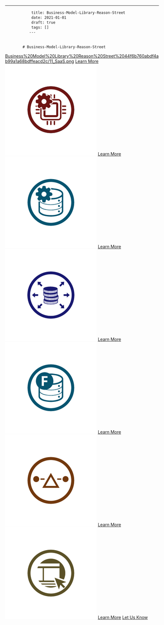 ---
                title: Business-Model-Library-Reason-Street
                date: 2021-01-01    
                draft: true
                tags: []
               ---


            # Business-Model-Library-Reason-Street

[Business%20Model%20Library%20Reason%20Street%2044f6b760abdf4ab99a1a68bdffeacd2c/11_SaaS.png](Business%20Model%20Library%20Reason%20Street%2044f6b760abdf4ab99a1a68bdffeacd2c/11_SaaS.png)
[Learn More](https://reasonstreet.co/saas/)
![Business%20Model%20Library%20Reason%20Street%2044f6b760abdf4ab99a1a68bdffeacd2c/12_hardware-as-a-service.png](Business%20Model%20Library%20Reason%20Street%2044f6b760abdf4ab99a1a68bdffeacd2c/12_hardware-as-a-service.png)
[Learn More](https://reasonstreet.co/hardware-as-a-service/)
![Business%20Model%20Library%20Reason%20Street%2044f6b760abdf4ab99a1a68bdffeacd2c/02_Data-as-a-service.png](Business%20Model%20Library%20Reason%20Street%2044f6b760abdf4ab99a1a68bdffeacd2c/02_Data-as-a-service.png)
[Learn More](https://www.reasonstreet.co/business-model-data-as-a-service/)
![Business%20Model%20Library%20Reason%20Street%2044f6b760abdf4ab99a1a68bdffeacd2c/25_revenue_share.png](Business%20Model%20Library%20Reason%20Street%2044f6b760abdf4ab99a1a68bdffeacd2c/25_revenue_share.png)
[Learn More](https://reasonstreet.co/business-model-pay-per-use/)
![Business%20Model%20Library%20Reason%20Street%2044f6b760abdf4ab99a1a68bdffeacd2c/03_Free_Data-as-a-service.png](Business%20Model%20Library%20Reason%20Street%2044f6b760abdf4ab99a1a68bdffeacd2c/03_Free_Data-as-a-service.png)
[Learn More](https://reasonstreet.co/business-model-freemium/)
![Business%20Model%20Library%20Reason%20Street%2044f6b760abdf4ab99a1a68bdffeacd2c/09_two-sided_marketplace.png](Business%20Model%20Library%20Reason%20Street%2044f6b760abdf4ab99a1a68bdffeacd2c/09_two-sided_marketplace.png)
[Learn More](https://reasonstreet.co/business-model-two-sided-marketplace/)
![Business%20Model%20Library%20Reason%20Street%2044f6b760abdf4ab99a1a68bdffeacd2c/07_advertising.png](Business%20Model%20Library%20Reason%20Street%2044f6b760abdf4ab99a1a68bdffeacd2c/07_advertising.png)
[Learn More](https://reasonstreet.co/business-models-advertising-supported/)
[Let Us Know](https://reasonstreet.co/what-business-model-is-next/)